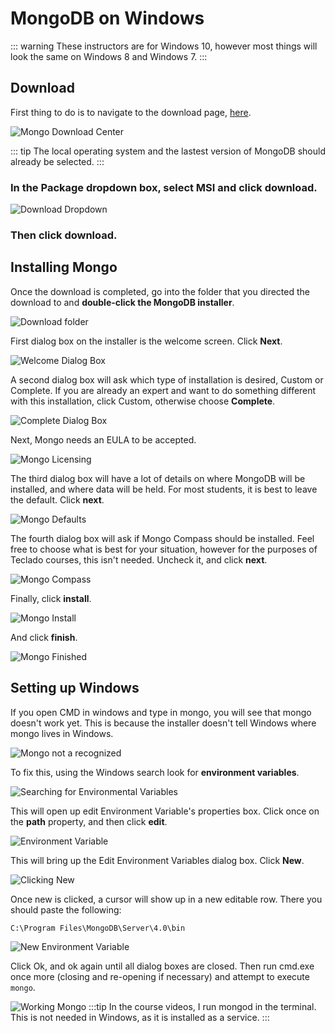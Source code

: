 # MongoDB on Windows

::: warning 
These instructors are for Windows 10, however most things will look the same on Windows 8 and Windows 7.
:::

## Download  

First thing to do is to navigate to the download page, [here](https://www.mongodb.com/download-center/community "https://www.mongodb.com/download-center/community").

![Mongo Download Center](./pics/mongoDownLoadCenter.PNG)

::: tip
The local operating system and the lastest version of MongoDB should already be selected.
:::

### In the Package dropdown box, select MSI and click download.

![Download Dropdown](./pics/downloadDropdown.PNG)

### Then click download.

## Installing Mongo

Once the download is completed, go into the folder that you directed the download to and **double-click the MongoDB installer**. 

![Download folder](./pics/downloadFolder.png)

First dialog box on the installer is the welcome screen. Click **Next**. 

![Welcome Dialog Box](./pics/mongoWelcome.png)

A second dialog box will ask which type of installation is desired, Custom or Complete.  If you are already an expert and want to do something different with this installation, click Custom, otherwise choose **Complete**.

![Complete Dialog Box](./pics/mongoComplete.png)

Next, Mongo needs an EULA to be accepted. 

![Mongo Licensing](./pics/mongoLicense.png)

The third dialog box will have a lot of details on where MongoDB will be installed, and where data will be held. For most students, it is best to leave the default. Click **next**.

![Mongo Defaults](./pics/defaultSetupMongo.png)

The fourth dialog box will ask if Mongo Compass should be installed. Feel free to choose what is best for your situation, however for the purposes of Teclado courses, this isn't needed.  Uncheck it, and click **next**. 

![Mongo Compass](./pics/uncheckCompas.png)

Finally, click **install**.

![Mongo Install](./pics/mongoInstall.png)

And click **finish**.

![Mongo Finished](./pics/mongoFinish.png)

## Setting up Windows

If you open CMD in windows and type in mongo, you will see that mongo doesn't work yet.  This is because the installer doesn't tell Windows where mongo lives in Windows. 

![Mongo not a recognized](./pics/mongoNotWorking.png)

To fix this, using the Windows search look for **environment variables**.

![Searching for Environmental Variables](./pics/searchForEnvironmental.PNG)

This will open up edit Environment Variable's properties box.  Click once on the **path** property, and then click **edit**.

![Environment Variable](./pics/environmentalvariablesEdit.png)

This will bring up the Edit Environment Variables dialog box.  Click **New**.

![Clicking New](./pics/CreateNewEnvironmentalVariable.png)

Once new is clicked, a cursor will show up in a new editable row. There you should paste the following:

```
C:\Program Files\MongoDB\Server\4.0\bin
```

![New Environment Variable](./pics/pasteMongoLocationIn.PNG)

Click Ok, and ok again until all dialog boxes are closed. Then run cmd.exe once more (closing and re-opening if necessary) and attempt to execute `mongo`. 

![Working Mongo](./pics/workingMongo.PNG)
:::tip 
In the course videos,  I run mongod in the terminal.  This is not needed in Windows, as it is installed as a service. 
:::

